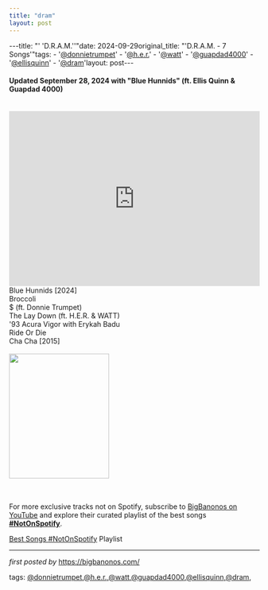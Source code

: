 ```yaml
---
title: "dram"
layout: post
---
```

---title: "' 'D.R.A.M.''"date: 2024-09-29original_title: "'D.R.A.M. - 7 Songs'"tags:  - '[@donnietrumpet](/tags/donnietrumpet/)'  - '[@h.e.r.](/tags/h.e.r./)'  - '[@watt](/tags/watt/)'  - '[@guapdad4000](/tags/guapdad4000/)'  - '[@ellisquinn](/tags/ellisquinn/)'  - '[@dram](/tags/dram/)'layout: post---<h4>Updated September 28, 2024 with "Blue Hunnids" (ft. Ellis Quinn & Guapdad 4000)</h4><br /><iframe src="https://open.spotify.com/embed/playlist/2DYga0sXuFC49X8H1qCRHw?utm_source=generator" width="100%" height="352" frameBorder="0" allowfullscreen="" allow="autoplay; clipboard-write; encrypted-media; fullscreen; picture-in-picture" loading="lazy"></iframe><div>Blue Hunnids [2024]</div><div>Broccoli</div><div>$ (ft. Donnie Trumpet)</div><div>The Lay Down (ft. H.E.R. & WATT)</div><div>'93 Acura Vigor with Erykah Badu</div><div>Ride Or Die</div><div>Cha Cha [2015]</div><div><br /></div><div class="separator" ><a href="https://encrypted-tbn0.gstatic.com/images?q=tbn:ANd9GcQaC5uWv3oNDH8R1h-XxjTvwBHEKqXR-pL0UA&s" imageanchor="1"><img border="0" data-original-height="251" data-original-width="201" height="251" src="https://encrypted-tbn0.gstatic.com/images?q=tbn:ANd9GcQaC5uWv3oNDH8R1h-XxjTvwBHEKqXR-pL0UA&s" width="201" /></a></div><br /><div><br /></div><!--Subscribe and Playlist Links--><div>    <p>For more exclusive tracks not on Spotify, subscribe to <a href="https://www.youtube.com/[@BigBanonos](/tags/BigBanonos/)" target="_blank">BigBanonos on YouTube</a> and explore their curated playlist of the best songs <strong>[#NotOnSpotify](/tags/NotOnSpotify/)</strong>.</p>    <p><a href="https://www.youtube.com/playlist?list=PLtuNtuTatqI0kFahUCbtbfenC_ET5O_tr" target="_blank">Best Songs [#NotOnSpotify](/tags/NotOnSpotify/) Playlist<br /></a></p></div><hr /><p><em>first posted by</em> <a href="https://bigbanonos.com/" rel="noopener" target="_new">https://bigbanonos.com/</a></p><p>tags: [@donnietrumpet](/tags/donnietrumpet/),[@h.e.r.](/tags/h.e.r./),[@watt](/tags/watt/),[@guapdad4000](/tags/guapdad4000/),[@ellisquinn](/tags/ellisquinn/),[@dram](/tags/dram/),</p>
